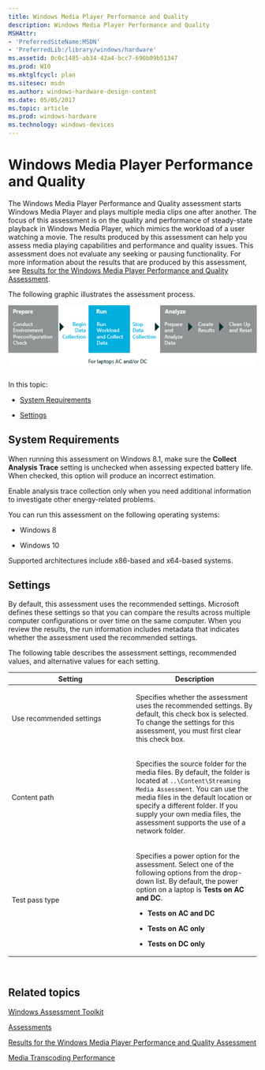 ```yaml
---
title: Windows Media Player Performance and Quality
description: Windows Media Player Performance and Quality
MSHAttr:
- 'PreferredSiteName:MSDN'
- 'PreferredLib:/library/windows/hardware'
ms.assetid: 0c0c1485-ab34-42a4-bcc7-690b09b51347
ms.prod: W10
ms.mktglfcycl: plan
ms.sitesec: msdn
ms.author: windows-hardware-design-content
ms.date: 05/05/2017
ms.topic: article
ms.prod: windows-hardware
ms.technology: windows-devices
---
```


# Windows Media Player Performance and Quality


The Windows Media Player Performance and Quality assessment starts Windows Media Player and plays multiple media clips one after another. The focus of this assessment is on the quality and performance of steady-state playback in Windows Media Player, which mimics the workload of a user watching a movie. The results produced by this assessment can help you assess media playing capabilities and performance and quality issues. This assessment does not evaluate any seeking or pausing functionality. For more information about the results that are produced by this assessment, see [Results for the Windows Media Player Performance and Quality Assessment](results-for-the-windows-media-player-performance-and-quality-assessment.md).

The following graphic illustrates the assessment process.

![workflow graphic for windows media player p & q](images/dep-win8-8-techref-wmpassessmentflow.jpg)

In this topic:

-   [System Requirements](#bkmk-systemrequirements)

-   [Settings](#assesssettings)

## <a href="" id="bkmk-systemrequirements"></a>System Requirements


When running this assessment on Windows 8.1, make sure the **Collect Analysis Trace** setting is unchecked when assessing expected battery life. When checked, this option will produce an incorrect estimation.

Enable analysis trace collection only when you need additional information to investigate other energy-related problems.

You can run this assessment on the following operating systems:

-   Windows 8

-   Windows 10

Supported architectures include x86-based and x64-based systems.

## <a href="" id="assesssettings"></a>Settings


By default, this assessment uses the recommended settings. Microsoft defines these settings so that you can compare the results across multiple computer configurations or over time on the same computer. When you review the results, the run information includes metadata that indicates whether the assessment used the recommended settings.

The following table describes the assessment settings, recommended values, and alternative values for each setting.

<table>
<colgroup>
<col width="50%" />
<col width="50%" />
</colgroup>
<thead>
<tr class="header">
<th>Setting</th>
<th>Description</th>
</tr>
</thead>
<tbody>
<tr class="odd">
<td><p>Use recommended settings</p></td>
<td><p>Specifies whether the assessment uses the recommended settings. By default, this check box is selected. To change the settings for this assessment, you must first clear this check box.</p></td>
</tr>
<tr class="even">
<td><p>Content path</p></td>
<td><p>Specifies the source folder for the media files. By default, the folder is located at <code>..\Content\Streaming Media Assessment</code>. You can use the media files in the default location or specify a different folder. If you supply your own media files, the assessment supports the use of a network folder.</p></td>
</tr>
<tr class="odd">
<td><p>Test pass type</p></td>
<td><p>Specifies a power option for the assessment. Select one of the following options from the drop-down list. By default, the power option on a laptop is <strong>Tests on AC and DC</strong>.</p>
<ul>
<li><p><strong>Tests on AC and DC</strong></p></li>
<li><p><strong>Tests on AC only</strong></p></li>
<li><p><strong>Tests on DC only</strong></p></li>
</ul></td>
</tr>
</tbody>
</table>

 

## Related topics


[Windows Assessment Toolkit](windows-assessment-toolkit-technical-reference.md)

[Assessments](assessments.md)

[Results for the Windows Media Player Performance and Quality Assessment](results-for-the-windows-media-player-performance-and-quality-assessment.md)

[Media Transcoding Performance](media-transcoding-performance.md)

 

 








